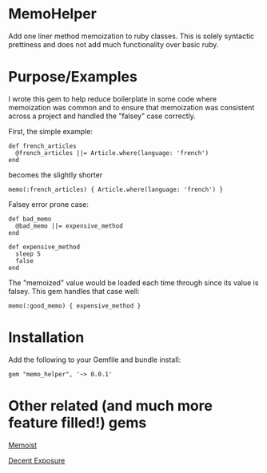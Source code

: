 # MemoHelper
Add one liner method memoization to ruby classes.  This is solely syntactic prettiness and does not add much functionality over basic ruby.

# Purpose/Examples
I wrote this gem to help reduce boilerplate in some code where memoization was common and to ensure that memoization was consistent across a project and handled the "falsey" case correctly.

First, the simple example:
```
def french_articles
  @french_articles ||= Article.where(language: 'french')
end
```
becomes the slightly shorter
```
memo(:french_articles) { Article.where(language: 'french') }
```

Falsey error prone case:
```
def bad_memo
  @bad_memo ||= expensive_method
end

def expensive_method
  sleep 5
  false
end
```
The "memoized" value would be loaded each time through since its value is falsey.  This gem handles that case well:
```
memo(:good_memo) { expensive_method }
```

# Installation
Add the following to your Gemfile and bundle install:
```
gem "memo_helper", '~> 0.0.1'
```

# Other related (and much more feature filled!) gems
[Memoist](https://github.com/matthewrudy/memoist)

[Decent Exposure](https://github.com/hashrocket/decent_exposure)
